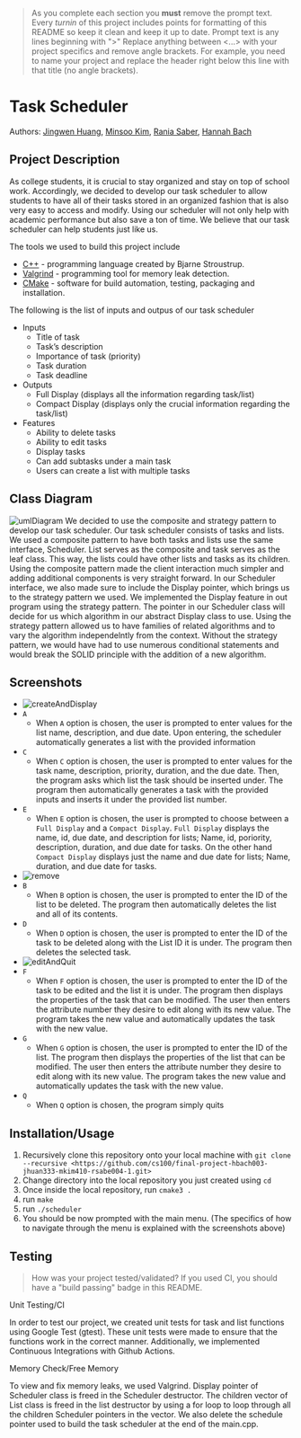  > As you complete each section you **must** remove the prompt text. Every *turnin* of this project includes points for formatting of this README so keep it clean and keep it up to date. 
 > Prompt text is any lines beginning with "\>"
 > Replace anything between \<...\> with your project specifics and remove angle brackets. For example, you need to name your project and replace the header right below this line with that title (no angle brackets). 
# Task Scheduler 
 Authors: [Jingwen Huang](https://github.com/JingwenHuang233),
 [Minsoo Kim](https://github.com/minsooerickim),
 [Rania Saber](https://github.com/rsabe004),
 [Hannah Bach](https://github.com/hbach24)

## Project Description
As college students, it is crucial to stay organized and stay on top of school work. Accordingly, we decided to develop our task scheduler to allow students to have all of their tasks stored in an organized fashion that is also very easy to access and modify. Using our scheduler will not only help with academic performance but also save a ton of time. We believe that our task scheduler can help students just like us.

The tools we used to build this project include
* [C++](https://www.cplusplus.com/) - programming language created by Bjarne Stroustrup.
* [Valgrind](https://valgrind.org/) - programming tool for memory leak detection.
* [CMake](https://cmake.org/) - software for build automation, testing, packaging and installation.

The following is the list of inputs and outpus of our task scheduler
* Inputs
    * Title of task
    * Task’s description 
    * Importance of task (priority)
    * Task duration 
    * Task deadline
* Outputs
    * Full Display (displays all the information regarding task/list)
    * Compact Display (displays only the crucial information regarding the task/list)
* Features
    * Ability to delete tasks  
    * Ability to edit tasks 
    * Display tasks
    * Can add subtasks under a main task 
    * Users can create a list with multiple tasks

## Class Diagram
![umlDiagram](./imgs/umlDiagram.png)
We decided to use the composite and strategy pattern to develop our task scheduler. Our task scheduler consists of tasks and lists. We used a composite pattern to have both tasks and lists use the same interface, Scheduler. List serves as the composite and task serves as the leaf class. This way, the lists could have other lists and tasks as its children. Using the composite pattern made the client interaction much simpler and adding additional components is very straight forward. In our Scheduler interface, we also made sure to include the Display pointer, which brings us to the strategy pattern we used. We implemented the Display feature in out program using the strategy pattern. The pointer in our Scheduler class will decide for us which algorithm in our abstract Display class to use. Using the strategy pattern allowed us to have families of related algorithms and to vary the algorithm independelntly from the context. Without the strategy pattern, we would have had to use numerous conditional statements and would break the SOLID principle with the addition of a new algorithm.
 
## Screenshots
* ![createAndDisplay](./imgs/createAndDisplay.PNG)
* ```A```
    * When ```A``` option is chosen, the user is prompted to enter values for the list name, description, and due date. Upon entering, the scheduler automatically generates a list with the provided information
* ```C```
    * When ```C``` option is chosen, the user is prompted to enter values for the task name, description, priority, duration, and the due date. Then, the program asks which list the task should be inserted under. The program then automatically generates a task with the provided inputs and inserts it under the provided list number.
* ```E```
    * When ```E``` option is chosen, the user is prompted to choose between a ```Full Display``` and a ```Compact Display```. ```Full Display``` displays the name, id, due date, and description for lists; Name, id, poriority, description, duration, and due date for tasks. On the other hand ```Compact Display``` displays just the name and due date for lists; Name, duration, and due date for tasks.
* ![remove](./imgs/remove.PNG)
* ```B```
    * When ```B``` option is chosen, the user is prompted to enter the ID of the list to be deleted. The program then automatically deletes the list and all of its contents.
* ```D```
    * When ```D``` option is chosen, the user is prompted to enter the ID of the task to be deleted along with the List ID it is under. The program then deletes the selected task.
* ![editAndQuit](./imgs/editAndQuit.PNG)
* ```F```
    * When ```F``` option is chosen, the user is prompted to enter the ID of the task to be edited and the list it is under. The program then displays the properties of the task that can be modified. The user then enters the attribute number they desire to edit along with its new value. The program takes the new value and automatically updates the task with the new value.
* ```G```
    * When ```G``` option is chosen, the user is prompted to enter the ID of the list. The program then displays the properties of the list that can be modified. The user then enters the attribute number they desire to edit along with its new value. The program takes the new value and automatically updates the task with the new value.
* ```Q```
    * When ```Q``` option is chosen, the program simply quits

## Installation/Usage
1. Recursively clone this repository onto your local machine with ```git clone --recursive <https://github.com/cs100/final-project-hbach003-jhuan333-mkim410-rsabe004-1.git>```
2. Change directory into the local repository you just created using ```cd```
3. Once inside the local repository, run ```cmake3 .```
4. run ```make```
5. run ```./scheduler``` 
6. You should be now prompted with the main menu. (The specifics of how to navigate through the menu is explained with the screenshots above)

## Testing
> How was your project tested/validated? If you used CI, you should have a "build passing" badge in this README.

Unit Testing/CI

In order to test our project, we created unit tests for task and list functions using Google Test (gtest). These unit tests were made to ensure that the functions work in the correct manner. Additionally, we implemented Continuous Integrations with Github Actions.


Memory Check/Free Memory

To view and fix memory leaks, we used Valgrind. Display pointer of Scheduler class is freed in the Scheduler destructor. The children vector of List class is freed in the list destructor by using a for loop to loop through all the children Scheduler pointers in the vector. We also delete the schedule pointer used to build the task scheduler at the end of the main.cpp.
